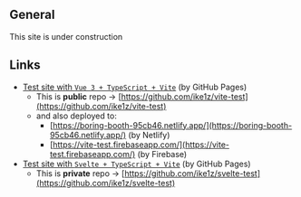 ## General
This site is under construction

## Links
- [Test site with `Vue 3 + TypeScript + Vite`](/vite-test/) (by GitHub Pages)
  - This is **public** repo -> [https://github.com/ike1z/vite-test](https://github.com/ike1z/vite-test)
  - and also deployed to:
    - [https://boring-booth-95cb46.netlify.app/](https://boring-booth-95cb46.netlify.app/) (by Netlify)
    - [https://vite-test.firebaseapp.com/](https://vite-test.firebaseapp.com/) (by Firebase)
- [Test site with `Svelte + TypeScript + Vite`](/svelte-test/) (by GitHub Pages)
  - This is **private** repo -> [https://github.com/ike1z/svelte-test](https://github.com/ike1z/svelte-test)

